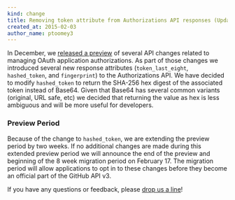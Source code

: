 ```yaml
---
kind: change
title: Removing token attribute from Authorizations API responses (Update)
created_at: 2015-02-03
author_name: ptoomey3
---
```


In December, we [released a preview][removing-authorizations-token] of several API changes related to managing OAuth application authorizations. As part of those changes we introduced several new response attributes (`token_last_eight`, `hashed_token`, and `fingerprint`) to the Authorizations API. We have decided to modify `hashed_token` to return the SHA-256 hex digest of the associated token instead of Base64. Given that Base64 has several common variants (original, URL safe, etc) we decided that returning the value as hex is less ambiguous and will be more useful for developers.

### Preview Period

Because of the change to `hashed_token`, we are extending the preview period by two weeks. If no additional changes are made during this extended preview period we will announce the end of the preview and beginning of the 8 week migration period on February 17. The migration period will allow applications to opt in to these changes before they become an official part of the GitHub API v3.

If you have any questions or feedback, please [drop us a line][contact]!

[removing-authorizations-token]: /changes/2014-12-08-removing-authorizations-token/
[contact]: https://github.com/contact?form[subject]=Removing+authorizations+token

